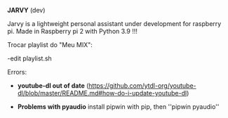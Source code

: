**JARVY** (dev)

Jarvy is a lightweight personal assistant under development for raspberry pi.
Made in Raspberry pi 2 with Python 3.9 !!!


Trocar playlist do "Meu MIX":

-edit playlist.sh


Errors:

- **youtube-dl out of date** (https://github.com/ytdl-org/youtube-dl/blob/master/README.md#how-do-i-update-youtube-dl)

- **Problems with pyaudio** install pipwin with pip, then ''pipwin pyaudio''
  

